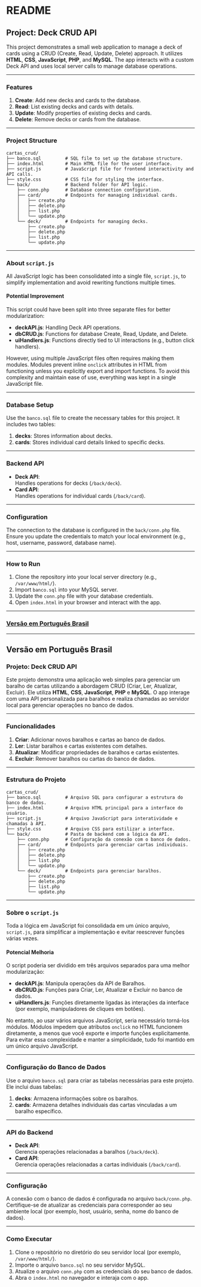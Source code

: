 # README  

## Project: Deck CRUD API  

This project demonstrates a small web application to manage a deck of cards using a CRUD (Create, Read, Update, Delete) approach. It utilizes **HTML**, **CSS**, **JavaScript**, **PHP**, and **MySQL**. The app interacts with a custom Deck API and uses local server calls to manage database operations.  

---

### Features  

1. **Create**: Add new decks and cards to the database.  
2. **Read**: List existing decks and cards with details.  
3. **Update**: Modify properties of existing decks and cards.  
4. **Delete**: Remove decks or cards from the database.  

---

### Project Structure  

```
cartas_crud/
├── banco.sql         # SQL file to set up the database structure.
├── index.html        # Main HTML file for the user interface.
├── script.js         # JavaScript file for frontend interactivity and API calls.
├── style.css         # CSS file for styling the interface.
└── back/             # Backend folder for API logic.
    ├── conn.php      # Database connection configuration.
    ├── card/         # Endpoints for managing individual cards.
    │   ├── create.php
    │   ├── delete.php
    │   ├── list.php
    │   └── update.php
    └── deck/         # Endpoints for managing decks.
        ├── create.php
        ├── delete.php
        ├── list.php
        └── update.php
```  

---

### About `script.js`  

All JavaScript logic has been consolidated into a single file, `script.js`, to simplify implementation and avoid rewriting functions multiple times.  

#### Potential Improvement  
This script could have been split into three separate files for better modularization:  
- **deckAPI.js**: Handling Deck API operations.  
- **dbCRUD.js**: Functions for database Create, Read, Update, and Delete.  
- **uiHandlers.js**: Functions directly tied to UI interactions (e.g., button click handlers).  

However, using multiple JavaScript files often requires making them modules. Modules prevent inline `onclick` attributes in HTML from functioning unless you explicitly export and import functions. To avoid this complexity and maintain ease of use, everything was kept in a single JavaScript file.  

---

### Database Setup  

Use the `banco.sql` file to create the necessary tables for this project. It includes two tables:  
1. **decks**: Stores information about decks.  
2. **cards**: Stores individual card details linked to specific decks.  

---

### Backend API  

- **Deck API**:  
  Handles operations for decks (`/back/deck`).  
- **Card API**:  
  Handles operations for individual cards (`/back/card`).  

---

### Configuration  

The connection to the database is configured in the `back/conn.php` file. Ensure you update the credentials to match your local environment (e.g., host, username, password, database name).  

---

### How to Run  

1. Clone the repository into your local server directory (e.g., `/var/www/html/`).  
2. Import `banco.sql` into your MySQL server.  
3. Update the `conn.php` file with your database credentials.  
4. Open `index.html` in your browser and interact with the app.  

---

### [Versão em Português Brasil](#versão-em-português-brasil)  

---

## Versão em Português Brasil  

### Projeto: Deck CRUD API  

Este projeto demonstra uma aplicação web simples para gerenciar um baralho de cartas utilizando a abordagem CRUD (Criar, Ler, Atualizar, Excluir). Ele utiliza **HTML**, **CSS**, **JavaScript**, **PHP** e **MySQL**. O app interage com uma API personalizada para baralhos e realiza chamadas ao servidor local para gerenciar operações no banco de dados.  

---

### Funcionalidades  

1. **Criar**: Adicionar novos baralhos e cartas ao banco de dados.  
2. **Ler**: Listar baralhos e cartas existentes com detalhes.  
3. **Atualizar**: Modificar propriedades de baralhos e cartas existentes.  
4. **Excluir**: Remover baralhos ou cartas do banco de dados.  

---

### Estrutura do Projeto  

```
cartas_crud/
├── banco.sql         # Arquivo SQL para configurar a estrutura do banco de dados.
├── index.html        # Arquivo HTML principal para a interface do usuário.
├── script.js         # Arquivo JavaScript para interatividade e chamadas à API.
├── style.css         # Arquivo CSS para estilizar a interface.
└── back/             # Pasta de backend com a lógica da API.
    ├── conn.php      # Configuração da conexão com o banco de dados.
    ├── card/         # Endpoints para gerenciar cartas individuais.
    │   ├── create.php
    │   ├── delete.php
    │   ├── list.php
    │   └── update.php
    └── deck/         # Endpoints para gerenciar baralhos.
        ├── create.php
        ├── delete.php
        ├── list.php
        └── update.php
```  

---

### Sobre o `script.js`  

Toda a lógica em JavaScript foi consolidada em um único arquivo, `script.js`, para simplificar a implementação e evitar reescrever funções várias vezes.  

#### Potencial Melhoria  
O script poderia ser dividido em três arquivos separados para uma melhor modularização:  
- **deckAPI.js**: Manipula operações da API de Baralhos.  
- **dbCRUD.js**: Funções para Criar, Ler, Atualizar e Excluir no banco de dados.  
- **uiHandlers.js**: Funções diretamente ligadas às interações da interface (por exemplo, manipuladores de cliques em botões).  

No entanto, ao usar vários arquivos JavaScript, seria necessário torná-los módulos. Módulos impedem que atributos `onclick` no HTML funcionem diretamente, a menos que você exporte e importe funções explicitamente. Para evitar essa complexidade e manter a simplicidade, tudo foi mantido em um único arquivo JavaScript.  

---

### Configuração do Banco de Dados  

Use o arquivo `banco.sql` para criar as tabelas necessárias para este projeto. Ele inclui duas tabelas:  
1. **decks**: Armazena informações sobre os baralhos.  
2. **cards**: Armazena detalhes individuais das cartas vinculadas a um baralho específico.  

---

### API do Backend  

- **Deck API**:  
  Gerencia operações relacionadas a baralhos (`/back/deck`).  
- **Card API**:  
  Gerencia operações relacionadas a cartas individuais (`/back/card`).  

---

### Configuração  

A conexão com o banco de dados é configurada no arquivo `back/conn.php`. Certifique-se de atualizar as credenciais para corresponder ao seu ambiente local (por exemplo, host, usuário, senha, nome do banco de dados).  

---

### Como Executar  

1. Clone o repositório no diretório do seu servidor local (por exemplo, `/var/www/html/`).  
2. Importe o arquivo `banco.sql` no seu servidor MySQL.  
3. Atualize o arquivo `conn.php` com as credenciais do seu banco de dados.  
4. Abra o `index.html` no navegador e interaja com o app.  
